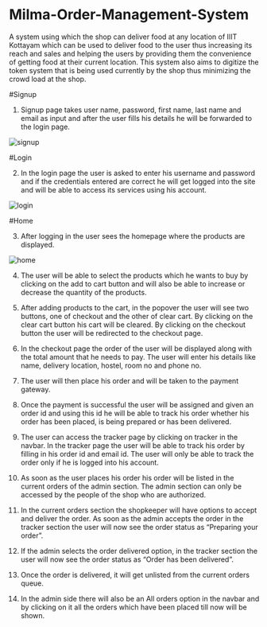 # Milma-Order-Management-System
A system using which the shop can deliver food at any location of IIIT Kottayam which can be used to deliver food to the user thus increasing its reach and sales and helping the users by providing them the convenience of getting food at their current location. This system also aims to digitize the token system that is being used currently by the shop thus minimizing the crowd load at the shop.

#Signup

1. Signup page takes user name, password, first name, last name and email as input and after the user fills his details he will be forwarded to the login page.

![signup](https://user-images.githubusercontent.com/95582926/216759368-0afff108-3ddb-4f5d-9948-713fc36287a5.png)

#Login

2. In the login page the user is asked to enter his username and password and if the credentials entered are correct he will get logged into the site and will be able to access its services using his account.

![login](https://user-images.githubusercontent.com/95582926/216759453-873f70bf-4865-4e8a-94d5-dcb093842986.png)

#Home

3. After logging in the user sees the homepage where the products are displayed.

![home](https://user-images.githubusercontent.com/95582926/216759622-f3107b2b-0b0b-4d69-bad1-4bb6fd4da773.png)


4. The user will be able to select the products which he wants to buy by clicking on the add to cart button and will also be able to increase or decrease the quantity of the products.

5. After adding products to the cart, in the popover the user will see two buttons, one of checkout and the other of clear cart. By clicking on the clear cart button his cart will be cleared. By clicking on the checkout button the user will be redirected to the checkout page.

6. In the checkout page the order of the user will be displayed along with the total amount that he needs to pay. The user will enter his details like name, delivery location, hostel, room no and phone no.

8. The user will then place his order and will be taken to the payment gateway.

9. Once the payment is successful the user will be assigned and given an order id and using this id he will be able to track his order whether his order has been placed, is being prepared or has been delivered.

11. The user can access the tracker page by clicking on tracker in the navbar. In the tracker page the user will be able to track his order by filling in his order id and email id. The user will only be able to track the order only if he is logged into his account.

13. As soon as the user places his order his order will be listed in the current orders of the admin section. The admin section can only be accessed by the people of the shop who are authorized.

14. In the current orders section the shopkeeper will have options to accept and deliver the order. As soon as the admin accepts the order in the tracker section the user will now see the order status as “Preparing your order”.

15. If the admin selects the order delivered option, in the tracker section the user will now see the order status as “Order has been delivered”.

16. Once the order is delivered, it will get unlisted from the current orders queue.

17. In the admin side there will also be an All orders option in the navbar and by clicking on it all the orders which have been placed till now will be shown.
